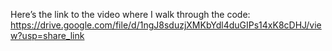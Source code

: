 Here’s the link to the video where I walk through the code:
https://drive.google.com/file/d/1ngJ8sduzjXMKbYdl4duGIPs14xK8cDHJ/view?usp=share_link
